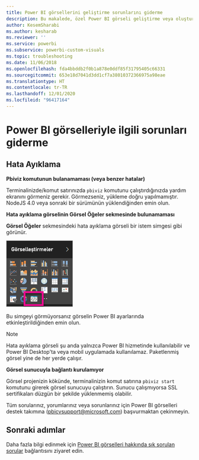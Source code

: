 ```yaml
---
title: Power BI görsellerini geliştirme sorunlarını giderme
description: Bu makalede, özel Power BI görseli geliştirme veya oluşturma sırasında karşılaşabileceğiniz bazı yaygın sorunlar açıklanır.
author: KesemSharabi
ms.author: kesharab
ms.reviewer: ''
ms.service: powerbi
ms.subservice: powerbi-custom-visuals
ms.topic: troubleshooting
ms.date: 11/06/2018
ms.openlocfilehash: fda4bbddb2f0b1a878e0ddf85f31795405c66331
ms.sourcegitcommit: 653e18d7041d3dd1cf7a38010372366975a98eae
ms.translationtype: HT
ms.contentlocale: tr-TR
ms.lasthandoff: 12/01/2020
ms.locfileid: "96417164"
---
```

# <a name="troubleshoot-power-bi-visuals"></a>Power BI görselleriyle ilgili sorunları giderme

## <a name="debug"></a>Hata Ayıklama

**Pbiviz komutunun bulanamaması (veya benzer hatalar)**

Terminalinizde/komut satırınızda `pbiviz` komutunu çalıştırdığınızda yardım ekranını görmeniz gerekir. Görmezseniz, yükleme doğru yapılmamıştır. NodeJS 4.0 veya sonraki bir sürümünün yüklendiğinden emin olun.

**Hata ayıklama görselinin Görsel Öğeler sekmesinde bulunamaması**

**Görsel Öğeler** sekmesindeki hata ayıklama görseli bir istem simgesi gibi görünür.

![Görsel seçimi](media/power-bi-custom-visuals-troubleshoot/powerbi-developer-visual-selection.png)

Bu simgeyi görmüyorsanız görselin Power BI ayarlarında etkinleştirildiğinden emin olun.

> [!NOTE]
> Hata ayıklama görseli şu anda yalnızca Power BI hizmetinde kullanılabilir ve Power BI Desktop'ta veya mobil uygulamada kullanılamaz. Paketlenmiş görsel yine de her yerde çalışır.

**Görsel sunucuyla bağlantı kurulamıyor**

Görsel projenizin kökünde, terminalinizin komut satırına `pbiviz start` komutunu girerek görsel sunucuyu çalıştırın. Sunucu çalışmıyorsa SSL sertifikaları düzgün bir şekilde yüklenmemiş olabilir.

Tüm sorularınız, yorumlarınız veya sorunlarınız için Power BI görselleri destek takımına (pbicvsupport@microsoft.com) başvurmaktan çekinmeyin.

## <a name="next-steps"></a>Sonraki adımlar

Daha fazla bilgi edinmek için [Power BI görselleri hakkında sık sorulan sorular](power-bi-custom-visuals-faq.md#organizational-power-bi-visuals) bağlantısını ziyaret edin.